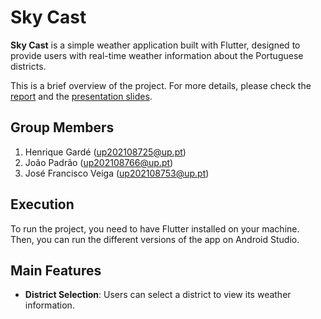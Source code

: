 # Sky Cast

**Sky Cast** is a simple weather application built with Flutter, designed to provide users with real-time weather information about the Portuguese districts.

This is a brief overview of the project. For more details, please check the [report](Report.pdf) and the [presentation slides](Presentation.pdf).

## Group Members

1. Henrique Gardé (up202108725@up.pt)
2. João Padrão (up202108766@up.pt)
3. José Francisco Veiga (up202108753@up.pt)

## Execution

To run the project, you need to have Flutter installed on your machine.
Then, you can run the different versions of the app on Android Studio.

## Main Features

- **District Selection**: Users can select a district to view its weather information.
